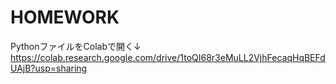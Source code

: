 # HOMEWORK

PythonファイルをColabで開く↓
https://colab.research.google.com/drive/1toQI68r3eMuLL2VjhFecaqHqBEFdUAjB?usp=sharing

